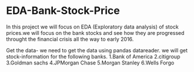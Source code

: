 # EDA-Bank-Stock-Price

In this project we will focus on EDA (Exploratory data analysis) of stock prices.we will focus on the bank stocks and see how they are progressed throught the financial crisis all the way to early 2016.

Get the data-
we need to get the data using pandas datareader.
we will get stock-information for the following banks.
1.Bank of America
2.citigroup
3.Goldman sachs
4.JPMorgan Chase
5.Morgan Stanley
6.Wells Forgo
